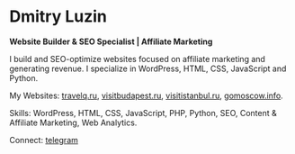 # Dmitry Luzin

**Website Builder & SEO Specialist | Affiliate Marketing**

I build and SEO-optimize websites focused on affiliate marketing and generating revenue. I specialize in WordPress, HTML, CSS, JavaScript and Python.

My Websites: [travelq.ru](https://travelq.ru), [visitbudapest.ru](https://visitbudapest.ru), [visitistanbul.ru](https://visitistanbul.ru), [gomoscow.info](https://gomoscow.info).

Skills: WordPress, HTML, CSS, JavaScript, PHP, Python, SEO, Content & Affiliate Marketing, Web Analytics.

Connect: [telegram](https://t.me/dnluzin)

